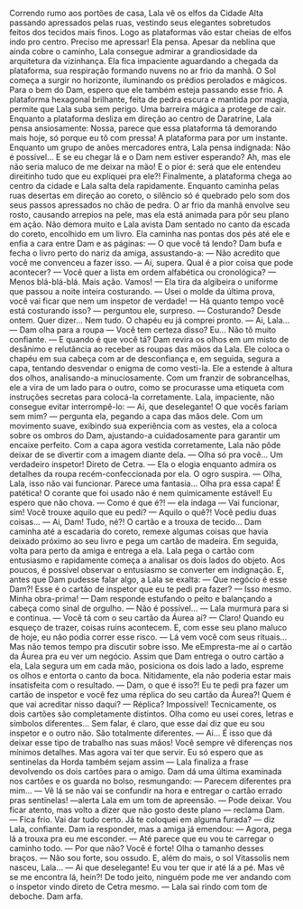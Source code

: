 

Correndo rumo aos portões de casa, Lala vê os elfos da Cidade Alta passando apressados pelas ruas, vestindo seus elegantes sobretudos feitos dos tecidos mais finos.  Logo as plataformas vão estar cheias de elfos indo pro centro. Preciso me apressar! Ela pensa.
Apesar da neblina que ainda cobre o caminho, Lala consegue admirar a grandiosidade da arquitetura da vizinhança. Ela fica impaciente aguardando a chegada da plataforma, sua respiração formando nuvens no ar frio da manhã. O Sol começa a surgir no horizonte, iluminando os prédios perolados e mágicos.
Para o bem do Dam, espero que ele também esteja passando esse frio.
A plataforma hexagonal brilhante, feita de pedra escura e mantida por magia, permite que Lala suba sem perigo. Uma barreira mágica a protege de cair. Enquanto a plataforma desliza em direção ao centro de Daratrine, Lala pensa ansiosamente: Nossa, parece que essa plataforma tá demorando mais hoje, só porque eu tô com pressa! 
A plataforma para por um instante. Enquanto um grupo de anões mercadores entra, Lala pensa indignada: Não é possível... E se eu chegar lá e o Dam nem estiver esperando? Ah, mas ele não seria maluco de me deixar na mão! E o pior é: será que ele entendeu direitinho tudo que eu expliquei pra ele?!
Finalmente, a plataforma chega ao centro da cidade e Lala salta dela rapidamente. Enquanto caminha pelas ruas desertas em direção ao coreto, o silêncio só é quebrado pelo som dos seus passos apressados no chão de pedra. O ar frio da manhã envolve seu rosto, causando arrepios na pele, mas ela está animada para pôr seu plano em ação. 
Não demora muito e Lala avista Dam sentado no canto da escada do coreto, encolhido em um livro. Ela caminha nas pontas dos pés até ele e enfia a cara entre Dam e as páginas: 
— O que você tá lendo? 
Dam bufa e fecha o livro perto do nariz da amiga, assustando-a: 
— Não acredito que você me convenceu a fazer isso. 
— Ai, supera. Qual é a pior coisa que pode acontecer? 
— Você quer a lista em ordem alfabética ou cronológica? 
— Menos blá-blá-blá. Mais ação. Vamos! — Ela tira da algibeira o uniforme que passou a noite inteira costurando. — Usei o molde da última prova, você vai ficar que nem um inspetor de verdade! 
— Há quanto tempo você está costurando isso? — perguntou ele, surpreso.
— Costurando? Desde ontem. Quer dizer... Nem tudo. O chapéu eu já comprei pronto.
— Ai, Lala… — Dam olha para a roupa — Você tem certeza disso? Eu… Não tô muito confiante. 
— E quando é que você tá?
Dam revira os olhos em um misto de desânimo e relutância ao receber as roupas das mãos da Lala. Ele coloca o chapéu em sua cabeça com ar de desconfiança e, em seguida, segura a capa, tentando desvendar o enigma de como vesti-la. Ele a estende à altura dos olhos, analisando-a minuciosamente. Com um franzir de sobrancelhas, ele a vira de um lado para o outro, como se procurasse uma etiqueta com instruções secretas para colocá-la corretamente. 
Lala, impaciente, não consegue evitar interrompê-lo:
— Ai, que deselegante! O que vocês fariam sem mim? — pergunta ela, pegando a capa das mãos dele. Com um movimento suave, exibindo sua experiência com as vestes, ela a coloca sobre os ombros do Dam, ajustando-a cuidadosamente para garantir um encaixe perfeito.
Com a capa agora vestida corretamente, Lala não pôde deixar de se divertir com a imagem diante dela.
— Olha só pra você... Um verdadeiro inspetor! Direto de Cetra. — Ela o elogia enquanto admira os detalhes da roupa recém-confeccionada por ela.
O ogro suspira.
— Olha, Lala, isso não vai funcionar. Parece uma fantasia... Olha pra essa capa! É patética! O corante que foi usado não é nem quimicamente estável! Eu espero que não chova.
— Como é que é?! — ela indaga — Vai funcionar, sim! Você trouxe aquilo que eu pedi? 
— Aquilo o quê?! Você pediu duas coisas...
— Ai, Dam! Tudo, né?! O cartão e a trouxa de tecido...
Dam caminha até a escadaria do coreto, remexe algumas coisas que havia deixado próximo ao seu livro e pega um cartão de madeira. Em seguida, volta para perto da amiga e entrega a ela.
Lala pega o cartão com entusiasmo e rapidamente começa a analisar os dois lados do objeto. Aos poucos, é possível observar o entusiasmo se converter em indignação. E, antes que Dam pudesse falar algo, a Lala se exalta:
— Que negócio é esse Dam?! Esse é o cartão de inspetor que eu te pedi pra fazer?
— Isso mesmo. Minha obra-prima! — Dam responde estufando o peito e balançando a cabeça como sinal de orgulho.
— Não é possível... — Lala murmura para si e continua. — Você tá com o seu cartão da Áurea aí?
— Claro! Quando eu esqueço de trazer, coisas ruins acontecem. E, com esse seu plano maluco de hoje, eu não podia correr esse risco.
— Lá vem você com seus rituais... Mas não temos tempo pra discutir sobre isso. Me eEmpresta-me  aí o cartão da Áurea pra eu ver um negócio.
Assim que Dam entrega o outro cartão a ela, Lala segura um em cada mão, posiciona os dois lado a lado, espreme os olhos e entorta o canto da boca. Nitidamente, ela não poderia estar mais insatisfeita com o resultado.
— Dam, o que é isso?! Eu te pedi pra fazer um cartão de inspetor e você fez uma réplica do seu cartão da Áurea?! Quem é que vai acreditar nisso daqui?
— Réplica? Impossível! Tecnicamente, os dois cartões são completamente distintos. Olha como eu usei cores, letras e símbolos diferentes... Sem falar, é claro, que esse daí diz que eu sou inspetor e o outro não. São totalmente diferentes.
— Ai... É isso que dá deixar esse tipo de trabalho nas suas mãos! Você sempre vê diferenças nos mínimos detalhes. Mas agora vai ter que servir. Eu só espero que as sentinelas da Horda também sejam assim — Lala finaliza a frase devolvendo os dois cartões para o amigo.
Dam dá uma última examinada nos cartões e os guarda no bolso, resmungando:
— Parecem diferentes pra mim...
— Vê lá se não vai se confundir na hora e entregar o cartão errado pras sentinelas! —alerta Lala em um tom de apreensão.
— Pode deixar. Vou ficar atento, mas volto a dizer que não gosto deste plano — reclama Dam.
— Fica frio. Vai dar tudo certo. Já te coloquei em alguma furada? — diz Lala, confiante.
Dam ia responder, mas a amiga já emendou:
— Agora, pega lá a trouxa pra eu me esconder.
— Até parece que eu vou te carregar o caminho todo. 
— Por que não? Você é forte! Olha o tamanho desses braços.
— Não sou forte, sou ossudo. E, além do mais, o sol Vitassolis nem nasceu, Lala... 
— Ai que deselegante! Eu vou ter que ir até lá a pé. Mas vê se me encontra lá, hein?! De todo jeito, ninguém pode me ver andando com o inspetor vindo direto de Cetra mesmo. — Lala sai rindo com tom de deboche.
Dam arfa.